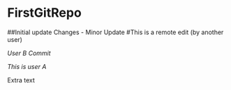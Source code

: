 # FirstGitRepo
##Initial update
Changes - Minor Update
#This is a remote edit (by another user)

_User B Commit_

_This is user A_

Extra text